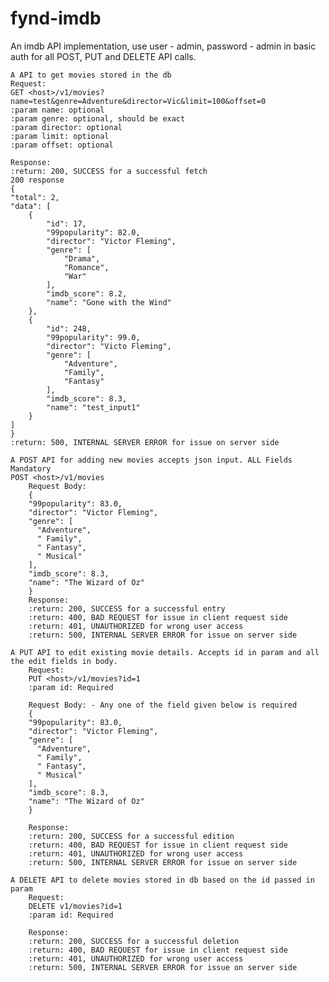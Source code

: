 # fynd-imdb
An imdb API implementation, use user - admin, password - admin in basic auth for all POST, PUT and DELETE API calls.

    A API to get movies stored in the db
    Request:
    GET <host>/v1/movies?name=test&genre=Adventure&director=Vic&limit=100&offset=0
    :param name: optional
    :param genre: optional, should be exact
    :param director: optional
    :param limit: optional
    :param offset: optional
    
    Response:
    :return: 200, SUCCESS for a successful fetch
    200 response
    {
    "total": 2,
    "data": [
        {
            "id": 17,
            "99popularity": 82.0,
            "director": "Victor Fleming",
            "genre": [
                "Drama",
                "Romance",
                "War"
            ],
            "imdb_score": 8.2,
            "name": "Gone with the Wind"
        },
        {
            "id": 248,
            "99popularity": 99.0,
            "director": "Victo Fleming",
            "genre": [
                "Adventure",
                "Family",
                "Fantasy"
            ],
            "imdb_score": 8.3,
            "name": "test_input1"
        }
    ]
    }
    :return: 500, INTERNAL SERVER ERROR for issue on server side
    
    A POST API for adding new movies accepts json input. ALL Fields Mandatory
    POST <host>/v1/movies
        Request Body:
        {
        "99popularity": 83.0,
        "director": "Victor Fleming",
        "genre": [
          "Adventure",
          " Family",
          " Fantasy",
          " Musical"
        ],
        "imdb_score": 8.3,
        "name": "The Wizard of Oz"
        }
        Response:
        :return: 200, SUCCESS for a successful entry
        :return: 400, BAD REQUEST for issue in client request side
        :return: 401, UNAUTHORIZED for wrong user access
        :return: 500, INTERNAL SERVER ERROR for issue on server side
        
    A PUT API to edit existing movie details. Accepts id in param and all the edit fields in body.
        Request:
        PUT <host>/v1/movies?id=1
        :param id: Required
    
        Request Body: - Any one of the field given below is required
        {
        "99popularity": 83.0,
        "director": "Victor Fleming",
        "genre": [
          "Adventure",
          " Family",
          " Fantasy",
          " Musical"
        ],
        "imdb_score": 8.3,
        "name": "The Wizard of Oz"
        }
    
        Response:
        :return: 200, SUCCESS for a successful edition
        :return: 400, BAD REQUEST for issue in client request side
        :return: 401, UNAUTHORIZED for wrong user access
        :return: 500, INTERNAL SERVER ERROR for issue on server side
        
    A DELETE API to delete movies stored in db based on the id passed in param
        Request:
        DELETE v1/movies?id=1
        :param id: Required
    
        Response:
        :return: 200, SUCCESS for a successful deletion
        :return: 400, BAD REQUEST for issue in client request side
        :return: 401, UNAUTHORIZED for wrong user access
        :return: 500, INTERNAL SERVER ERROR for issue on server side
        